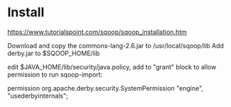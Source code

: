 # Install
https://www.tutorialspoint.com/sqoop/sqoop_installation.htm

Download and copy the commons-lang-2.6.jar to /usr/local/sqoop/lib
Add derby.jar to $SQOOP_HOME/lib

edit $JAVA_HOME/lib/security/java.policy, add to "grant" block to allow permission to run sqoop-import:

permission org.apache.derby.security.SystemPermission "engine", "usederbyinternals";

